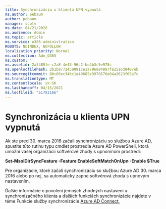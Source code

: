 ```yaml
---
title: Synchronizácia u klienta UPN vypnutá
ms.author: pebaum
author: pebaum
manager: scotv
ms.date: 04/21/2020
ms.audience: Admin
ms.topic: article
ms.service: o365-administration
ROBOTS: NOINDEX, NOFOLLOW
localization_priority: Normal
ms.collection: Adm_O365
ms.custom: ''
ms.assetid: 2a3489fe-c2a8-4e43-96c2-be4b3c5e978c
ms.openlocfilehash: 2b1ba772459091ce1a796884997fe2516d0407eb
ms.sourcegitcommit: 8bc60ec34bc1e40685e3976576e04a2623f63a7c
ms.translationtype: MT
ms.contentlocale: sk-SK
ms.lasthandoff: 04/15/2021
ms.locfileid: "51782166"
---
```

# <a name="upn-sync-disabled"></a>Synchronizácia u klienta UPN vypnutá

Ak ste pred 30. marca 2016 začali synchronizáciu so službou Azure AD, spustite túto rutinu typu cmdlet prostredia Azure AD PowerShell, ktorá umožní vašej organizácii softvérové zhody s upnomnom prostredí:
  
 **Set-MsolDirSyncFeature -Feature EnableSoftMatchOnUpn -Enable $True**
  
Pre organizácie, ktoré začali synchronizáciu so službou Azure AD 30. marca 2016 alebo po nej, sa automaticky zapne softvérová zhoda s upnovým nastavením.
  
Ďalšie informácie o povolení jemných zhodných nastavení u synchronizačného klienta a ďalších funkciách synchronizácie nájdete v téme Funkcie služby synchronizácie [Azure AD Connect.](https://docs.microsoft.com/azure/active-directory/connect/active-directory-aadconnectsyncservice-features)
  

